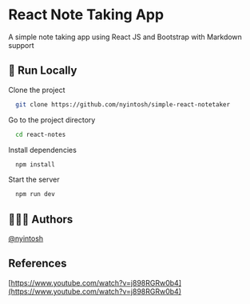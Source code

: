 # React Note Taking App

A simple note taking app using React JS and Bootstrap with Markdown support

## 🎰 Run Locally

Clone the project

```bash
  git clone https://github.com/nyintosh/simple-react-notetaker
```

Go to the project directory

```bash
  cd react-notes
```

Install dependencies

```bash
  npm install
```

Start the server

```bash
  npm run dev
```

## 👨🏻‍💻 Authors

[@nyintosh](https://www.github.com/nyintosh)

## References

[https://www.youtube.com/watch?v=j898RGRw0b4](https://www.youtube.com/watch?v=j898RGRw0b4)
